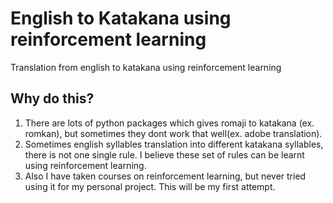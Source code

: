 # English to Katakana using reinforcement learning

Translation from english to katakana using reinforcement learning

## Why do this?

1. There are lots of python packages which gives romaji to katakana (ex. romkan), but sometimes they dont work that well(ex. adobe translation).
2. Sometimes english syllables translation into different katakana syllables, there is not one single rule. I believe these set of rules can be learnt using reinforcement learning.
3. Also I have taken courses on reinforcement learning, but never tried using it for my personal project. This will be my first attempt.
